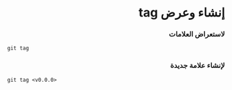 <div dir="rtl">

# إنشاء وعرض tag

### لاستعراض العلامات 

<div dir="ltr">

    git tag
</div>

###  لإنشاء علامة جديدة 

<div dir="ltr">

    git tag <v0.0.0>
</div>
 </div>
